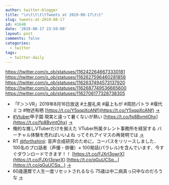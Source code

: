 ```yaml
---
author: twitter-blogger
title: "\n\t\t\t\tTweets at 2019-08-17\t\t"
slug: tweets-at-2019-08-17
id: 41648
date: '2019-08-17 23:59:00'
layout: post
comments: false
categories:
  - twitter
tags:
  - twitter-daily
---
```


https://twitter.com/o_ob/statuses/1162422646673330181 https://twitter.com/o_ob/statuses/1162627596460281856 https://twitter.com/o_ob/statuses/1162637494573137920 https://twitter.com/o_ob/statuses/1162687749536665600 https://twitter.com/o_ob/statuses/1162706177328738305  

*   「F＞＞VR」2019年8月16日放送 #土屋礼央 #最上もが #周防パトラ #堰代ミコ #物述有栖 [https://t.co/Y5xqpXcANf](https://t.co/Y5xqpXcANf) [->](https://twitter.com/o_ob/statuses/1162422646673330181)
*   [#Vtuber](https://twitter.com/search?q=%23Vtuber&src=hash)甲子園 現実と違って暑くないが熱い [https://t.co/fp8BvmtOhx](https://t.co/fp8BvmtOhx) [->](https://twitter.com/o_ob/statuses/1162627596460281856)
*   俺的な推しVTuberだけを揃えた VTuber所属タレント事務所を経営する バーチャル体験を売ればいいよね ってそれアイマスの再発明では [->](https://twitter.com/o_ob/statuses/1162637494573137920)
*   RT [@forthshinji](https://twitter.com/forthshinji): 音声合成研究のために，コーパスをリリースしました．100名のプロ話者（声優・俳優）× 100発話(パラレル)を含んでいます．今すぐダウンロードできます！！ [https://t.co/FJXrl3owrX](https://t.co/FJXrl3owrX) [https://t.co/qGuUCSq…](https://t.co/qGuUCSq…) [->](https://twitter.com/o_ob/statuses/1162687749536665600)
*   60歳還暦で人生一度リセットされるなら 75歳は中二病真っ只中なのだろうな [->](https://twitter.com/o_ob/statuses/1162706177328738305)